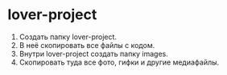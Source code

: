 # lover-project

1. Создать папку lover-project.
2. В неё скопировать все файлы с кодом.
3. Внутри lover-project создать папку images.
4. Скопировать туда все фото, гифки и другие медиафайлы.
